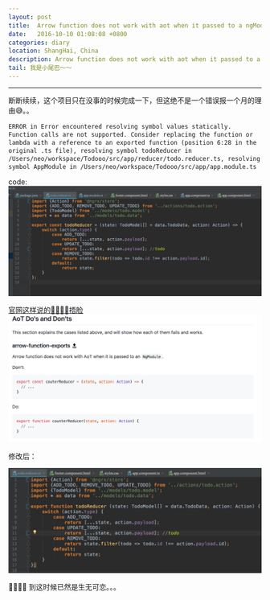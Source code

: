 ```yaml
---
layout: post
title:  Arrow function does not work with aot when it passed to a ngModue.
date:   2016-10-10 01:08:08 +0800
categories: diary
location: ShangHai, China
description: Arrow function does not work with aot when it passed to a ngModue.
tail: 我是小尾巴～～
---
```

---

断断续续，这个项目只在没事的时候完成一下，但这绝不是一个错误报一个月的理由😅。。
```
ERROR in Error encountered resolving symbol values statically. Function calls are not supported. Consider replacing the function or lambda with a reference to an exported function (position 6:28 in the original .ts file), resolving symbol todoReducer in /Users/neo/workspace/Todooo/src/app/reducer/todo.reducer.ts, resolving symbol AppModule in /Users/neo/workspace/Todooo/src/app/app.module.ts
```
code:
![](../../assets/image/ng-error.png)

[官网这样说的🤦‍♂️🤦‍♂️捂脸](https://github.com/rangle/angular-2-aot-sandbox#arrow-function-exports-top)
![](../../assets/image/Arrow-function-does-not-work-with-Aot-when-it-passed-to-a-NgModule.png)

修改后：

![](../../assets/image/error-fixed.png)

🤦‍♂️🤦‍♂️
到这时候已然是生无可恋。。。